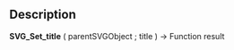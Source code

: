 ﻿<!-- node := SVG_Set_title ( svgObject ; value ) -> svgObject (Text) -> value (Text) <- node (Text)-->## Description **SVG\_Set\_title** ( parentSVGObject ; title ) -&gt; Function result 